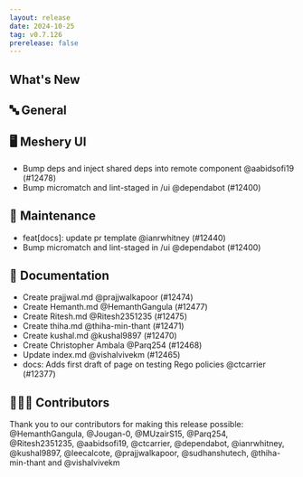 ```yaml
---
layout: release
date: 2024-10-25
tag: v0.7.126
prerelease: false
---
```


## What's New

## 🔤 General

## 🖥 Meshery UI

- Bump deps and inject shared deps into remote component @aabidsofi19 (#12478)
- Bump micromatch and lint-staged in /ui @dependabot (#12400)

## 🧰 Maintenance

- feat\[docs\]: update pr template @ianrwhitney (#12440)
- Bump micromatch and lint-staged in /ui @dependabot (#12400)

## 📖 Documentation

- Create prajjwal.md @prajjwalkapoor (#12474)
- Create Hemanth.md @HemanthGangula (#12477)
- Create Ritesh.md @Ritesh2351235 (#12475)
- Create thiha.md @thiha-min-thant (#12471)
- Create kushal.md @kushal9897 (#12470)
- Create Christopher Ambala @Parq254 (#12468)
- Update index.md @vishalvivekm (#12465)
- docs: Adds first draft of page on testing Rego policies @ctcarrier (#12377)

## 👨🏽‍💻 Contributors

Thank you to our contributors for making this release possible:
@HemanthGangula, @Jougan-0, @MUzairS15, @Parq254, @Ritesh2351235, @aabidsofi19, @ctcarrier, @dependabot, @ianrwhitney, @kushal9897, @leecalcote, @prajjwalkapoor, @sudhanshutech, @thiha-min-thant and @vishalvivekm
